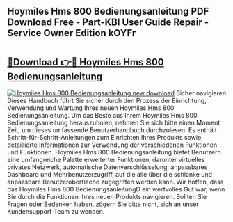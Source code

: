 ## Hoymiles Hms 800 Bedienungsanleitung PDF Download Free - Part-KBl User Guide Repair - Service Owner Edition kOYFr

# <h2><a href="http://df1tyg.blite.top/?on=Hoymiles+Hms+800+Bedienungsanleitung">🔗Download 👉🔴 Hoymiles Hms 800 Bedienungsanleitung</a></h2>

[![Hoymiles Hms 800 Bedienungsanleitung new download](https://i.imgur.com/lujVjoI.png)](http://df1tyg.blite.top/?on=Hoymiles+Hms+800+Bedienungsanleitung)
Sicher navigieren Dieses Handbuch führt Sie sicher durch den Prozess der Einrichtung, Verwendung und Wartung Ihres neuen Hoymiles Hms 800 Bedienungsanleitung. Um das Beste aus Ihrem Hoymiles Hms 800 Bedienungsanleitung herauszuholen, nehmen Sie sich bitte einen Moment Zeit, um dieses umfassende Benutzerhandbuch durchzulesen. Es enthält Schritt-für-Schritt-Anleitungen zum Einrichten Ihres Produkts sowie detaillierte Informationen zur Verwendung der verschiedenen Funktionen und Funktionen. Hoymiles Hms 800 Bedienungsanleitung bietet Benutzern eine umfangreiche Palette erweiterter Funktionen, darunter virtuelles privates Netzwerk, automatische Datenverschlüsselung, anpassbares Dashboard und Mehrbenutzerzugriff, auf die alle über die schlanke und anpassbare Benutzeroberfläche zugegriffen werden kann. Wir hoffen, dass das Hoymiles Hms 800 BedienungsanleitungD ein wertvolles Gut war, wenn Sie durch die Funktionen Ihres neuen Produkts navigieren. Sollten Sie Fragen oder Bedenken haben, zögern Sie bitte nicht, sich an unser Kundensupport-Team zu wenden.
